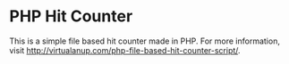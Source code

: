 PHP Hit Counter
=============

This is a simple file based hit counter made in PHP. For more information, visit http://virtualanup.com/php-file-based-hit-counter-script/.
